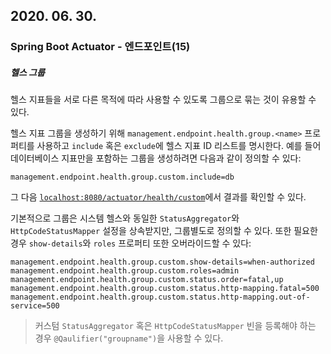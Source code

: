 ## 2020. 06. 30.

### Spring Boot Actuator - 엔드포인트(15)

##### 헬스 그룹

헬스 지표들을 서로 다른 목적에 따라 사용할 수 있도록 그룹으로 묶는 것이 유용할 수 있다.

헬스 지표 그룹을 생성하기 위해 `management.endpoint.health.group.<name>` 프로퍼티를 사용하고 `include` 혹은 `exclude`에 헬스 지표 ID 리스트를 명시한다. 예를 들어 데이터베이스 지표만을 포함하는 그룹을 생성하려면 다음과 같이 정의할 수 있다:

```properties
management.endpoint.health.group.custom.include=db
```

그 다음 [`localhost:8080/actuator/health/custom`][localhost-actuator-custom-health]에서 결과를 확인할 수 있다.

기본적으로 그룹은 시스템 헬스와 동일한 `StatusAggregator`와 `HttpCodeStatusMapper` 설정을 상속받지만, 그룹별도로 정의할 수 있다. 또한 필요한 경우 `show-details`와 `roles` 프로퍼티 또한 오버라이드할 수 있다:

```properties
management.endpoint.health.group.custom.show-details=when-authorized
management.endpoint.health.group.custom.roles=admin
management.endpoint.health.group.custom.status.order=fatal,up
management.endpoint.health.group.custom.status.http-mapping.fatal=500
management.endpoint.health.group.custom.status.http-mapping.out-of-service=500
```

> 커스텀 `StatusAggregator` 혹은 `HttpCodeStatusMapper` 빈을 등록해야 하는 경우 `@Qaulifier("groupname")`을 사용할 수 있다. 



[localhost-actuator-custom-health]: http://localhost:8080/actuator/health/custom